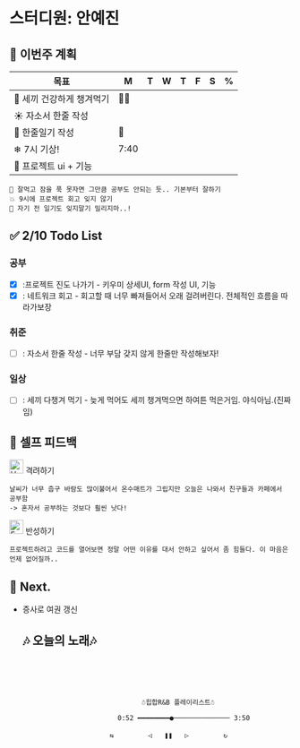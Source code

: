 # 스터디원: 안예진

## 🚀 이번주 계획
 
| 목표                            | M   | T   | W   | T   | F   | S   | %   |
| ------------------------------- | --- | --- | --- | --- | --- | --- | --- |
| 🥓 세끼 건강하게 챙겨먹기        | 🥄🥄  |    |   |   |   |   |  |
| ☀ 자소서 한줄 작성             |   |   |   |    |   |    |   |
| 🎀 한줄일기 작성                | 🎀  |   |   |   |   |   |   |
| ❄ 7시 기상!                   | 7:40  |   |   |   |   |   |   |
| 🌲 프로젝트 ui + 기능           |   |   |   |   |   |   |   |

```text
📌 잘먹고 잠을 푹 못자면 그만큼 공부도 안되는 듯.. 기본부터 잘하기
💥 9시에 프로젝트 회고 잊지 않기
🌛 자기 전 일기도 잊지말기 밀리지마..!
```

## ✅ 2/10 Todo List 

### 공부
- [x] :프로젝트 진도 나가기 - 키우미 상세UI, form 작성 UI, 기능
- [x] : 네트워크 회고 - 회고할 때 너무 빠져들어서 오래 걸려버린다. 전체적인 흐름을 따라가보장 

### 취준
- [ ] : 자소서 한줄 작성 - 너무 부담 갖지 않게 한줄만 작성해보자!
### 일상
- [ ] : 세끼 다챙겨 먹기 - 늦게 먹어도 세끼 챙겨먹으면 하여튼 먹은거임. 야식아님.(진짜임)

## 🎉 셀프 피드백

<img src="https://raw.githubusercontent.com/Tarikul-Islam-Anik/Animated-Fluent-Emojis/master/Emojis/Smilies/Hugging%20Face.png" alt="Hugging Face" width="25" height="25"> 격려하기</img>

```text
날씨가 너무 춥구 바람도 많이불어서 온수매트가 그립지만 오늘은 나와서 친구들과 카페에서 공부함
-> 혼자서 공부하는 것보다 훨씬 낫다!
```

<img src="https://raw.githubusercontent.com/Tarikul-Islam-Anik/Animated-Fluent-Emojis/master/Emojis/Smilies/Face%20with%20Monocle.png" alt="Face with Monocle" width="25" height="25"> 반성하기</img>
```text
프로젝트하려고 코드를 열어보면 정말 어떤 이유를 대서 안하고 싶어서 좀 힘들다. 이 마음은 언제 없어질까..
```
## 🌱 Next.
- 증사로 여권 갱신

  ## 🎶 오늘의 노래🎶
```





                                 ☃힙합R&B 플레이리스트☃

                           0:52 ━━━━━━━━●────────────── 3:50

                         ⇆ㅤㅤㅤㅤㅤ ◁ㅤㅤ❚❚ㅤㅤ▷ ㅤㅤㅤㅤㅤ↻


```
